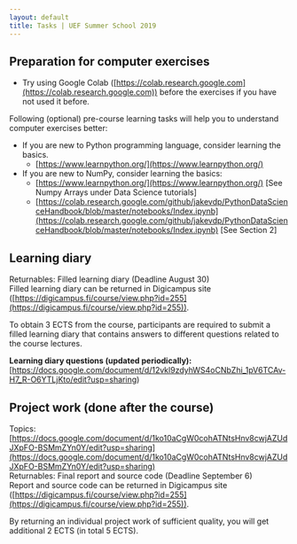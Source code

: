 ```yaml
---
layout: default
title: Tasks | UEF Summer School 2019
---
```


## Preparation for computer exercises

- Try using Google Colab ([https://colab.research.google.com](https://colab.research.google.com)) before the exercises if you have not used it before.

Following (optional) pre-course learning tasks will help you to understand computer exercises better:

- If you are new to Python programming language, consider learning the basics.
    - [https://www.learnpython.org/](https://www.learnpython.org/)
- If you are new to NumPy, consider learning the basics:
    - [https://www.learnpython.org/](https://www.learnpython.org/) [See Numpy Arrays under Data Science tutorials]
    - [https://colab.research.google.com/github/jakevdp/PythonDataScienceHandbook/blob/master/notebooks/Index.ipynb](https://colab.research.google.com/github/jakevdp/PythonDataScienceHandbook/blob/master/notebooks/Index.ipynb) [See Section 2]


## Learning diary
Returnables: Filled learning diary (Deadline August 30) <br>
Filled learning diary can be returned in Digicampus site ([https://digicampus.fi/course/view.php?id=255](https://digicampus.fi/course/view.php?id=255)).

To obtain 3 ECTS from the course, participants are required to submit a filled
learning diary that contains answers to different questions related to the course lectures.

**Learning diary questions (updated periodically):** [https://docs.google.com/document/d/12vkl9zdyhWS4oCNbZhi_1pV6TCAv-H7_R-O6YTLjKto/edit?usp=sharing)


## Project work (done after the course)
Topics: [https://docs.google.com/document/d/1ko10aCgW0cohATNtsHnv8cwjAZUdJXpFO-BSMmZYn0Y/edit?usp=sharing](https://docs.google.com/document/d/1ko10aCgW0cohATNtsHnv8cwjAZUdJXpFO-BSMmZYn0Y/edit?usp=sharing) <br>
Returnables: Final report and source code (Deadline September 6) <br>
Report and source code can be returned in Digicampus site ([https://digicampus.fi/course/view.php?id=255](https://digicampus.fi/course/view.php?id=255)).

By returning an individual project work of sufficient quality, you will get additional 2 ECTS (in total 5 ECTS).

<!--
#### Challenge 1: Train an agent that plays Toribash
- Toribash is a 1v1 fighting game.
- Design and/or train an agent for Toribash-DestroyUke-v1 task: The higher cumulative reward at the end of the game/episode, the better. Find the environment from Github link below.
- Ready made learning environment (ToriLLE) can be found from this link:
[https://github.com/Miffyli/ToriLLE](https://github.com/Miffyli/ToriLLE)
- Information about ToriLLE can be found from our paper
[https://arxiv.org/abs/1807.10110](https://arxiv.org/abs/1807.10110)

#### Challenge 2: Imitating a celebrity voice
- Use the corpus VoxCeleb ([http://www.robots.ox.ac.uk/~vgg/data/voxceleb/](http://www.robots.ox.ac.uk/~vgg/data/voxceleb/))
- It contains a very large number (> 1000) of celebrity voices. Find closest to
your voice using speaker recognition technology.
- Try to see if you can get better score by modifying your voice.
- Get the project package including pre-trained speaker recognition models from [here](http://cs.uef.fi/~vvestman/files/celeb_match_project.zip).

#### Challenge 3: Test the impact of environmental noise in a Speaker Recognition System (SRS)
- Modify a set of speech signals from Voxceleb by adding noise and test the performance of the SRS (Use the SRS from the practice)
- Apply a speech enhancement method and recheck the system performance (e.g. Wiener filter in Scipy)
- Challenge the system with a different issue and compare results (e.g. short duration)
- Record your own voice and repeat the process. Compare the obtained results with the one with the previous set of signals and discuss.
- Get the project package including pre-trained speaker recognition models from [here](http://cs.uef.fi/~vvestman/files/challenge3.zip). -->
